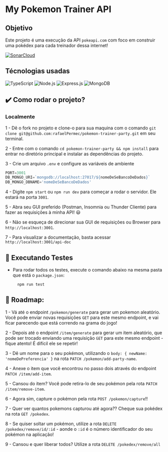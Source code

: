 # My Pokemon Trainer API

## Objetivo
Este projeto é uma execução da API `pokeapi.com` com foco em construir uma pokédex para cada treinador dessa internet! 

[![SonarCloud](https://sonarcloud.io/images/project_badges/sonarcloud-white.svg)](https://sonarcloud.io/summary/new_code?id=rafaelPermec_pokemon-trainer-party)

## Técnologias usadas

![TypeScript](https://img.shields.io/badge/TypeScript-007ACC?style=for-the-badge&logo=typescript&logoColor=white)
![Node.js](https://img.shields.io/badge/Node.js-43853D?style=for-the-badge&logo=node.js&logoColor=white)
![Express.js](https://img.shields.io/badge/express.js-%23404d59.svg?style=for-the-badge&logo=express&logoColor=%2361DAFB)
![MongoDB](https://img.shields.io/badge/MongoDB-%234ea94b.svg?style=for-the-badge&logo=mongodb&logoColor=white)


## ✔️ Como rodar o projeto?

### Localmente
  
  1 - Dê o fork no projeto e clone-o para sua maquina com o comando 
  `git clone git@github.com:rafaelPermec/pokemon-trainer-party.git`
  em seu terminal.
  
  2 - Entre com o comando `cd pokemon-trainer-party && npm install` para entrar no diretório principal e instalar as dependências do projeto.
  
  3 - Crie um arquivo `.env` e configure as variáveis de ambiente
   ```js
   PORT=3001
   DB_MONGO_URI=`mongodb://localhost:27017/${nomeDeSeBancoDeDados}`
   DB_MONGO_DBNAME='nomeDeSeBancoDeDados'
   ```
  
  4 - Digite `npm start` ou `npm run dev` para começar a rodar o servidor. Ele estará na porta `3001`.
  
  5 - Abra seu GUI preferido (Postman, Insomnia ou Thunder Cliente) para fazer as requisições à minha API! 😃
  
  6 - Não se esqueça de direcionar sua GUI de requisições ou Browser para `http://localhost:3001`.
  
  7 - Para visualizar a documentação, basta acessar  `http://localhost:3001/api-doc`
 

## 🧪 Executando Testes

* Para rodar todos os testes, execute o comando abaixo na mesma pasta que está o `package.json`:

  ```
    npm run test
  ```


## 🚗 Roadmap:

  1 - Vá até o endpoint `/pokemon/generate` para gerar um pokemon aleatório. Você pode enviar novas requisições `GET` para este mesmo endpoint, e vai ficar parecendo que está correndo na grama do jogo!
  
  2 - Depois até o endpoint `/item/generate` para gerar um item aleatório, que pode ser trocado enviando uma requisição `GET` para este mesmo endpoint - fique atento! É difícil ele se repetir!
  
  3 - Dê um nome para o seu pokémon, utilizando o `body: { newName: 'nomeDePreferencia' }` na rota `PATCH /pokemon/add-party-name`.
  
  4 - Anexe o item que você encontrou no passo dois através do endpoint `PATCH /item/add-item`.
  
  5 - Cansou do item? Você pode retira-lo de seu pokémon pela rota `PATCH /item/remove-item`.
  
  6 - Agora sim, capture o pokémon pela rota `POST /pokemon/capture`!!
  
  7 - Quer ver quantos pokemons capturou até agora?? Cheque sua pokédex na rota `GET /pokedex`.
  
  8 - Se quiser soltar um pokémon, utilize a rota `DELETE /pokedex/remove/id/:id` - aonde o `:id` é o número identificador do seu pokémon na aplicação!
  
  9 - Cansou e quer liberar todos? Utilize a rota `DELETE /pokedex/remove/all` 

